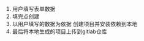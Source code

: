 <!--
 * @Author: please
 * @Date: 2023-10-12 11:46:50
 * @LastEditors: please
 * @LastEditTime: 2023-10-12 11:48:52
 * @Description: 请填写简介
-->
1. 用户填写表单数据
2. 填完点创建
3. 以用户填写的数据为依据 创建项目并安装依赖到本地
4. 最后将本地生成的项目上传到gitlab仓库